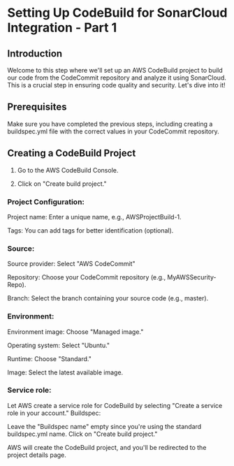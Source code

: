 # Setting Up CodeBuild for SonarCloud Integration - Part 1

## Introduction
Welcome to this step where we'll set up an AWS CodeBuild project to build our code from the CodeCommit repository and analyze it using SonarCloud. This is a crucial step in ensuring code quality and security. Let's dive into it!

## Prerequisites
Make sure you have completed the previous steps, including creating a buildspec.yml file with the correct values in your CodeCommit repository.

## Creating a CodeBuild Project
1. Go to the AWS CodeBuild Console.

2. Click on "Create build project."

### Project Configuration:
Project name: Enter a unique name, e.g., AWSProjectBuild-1.

Tags: You can add tags for better identification (optional).

### Source:
Source provider: Select "AWS CodeCommit"

Repository: Choose your CodeCommit repository (e.g., MyAWSSecurity-Repo).

Branch: Select the branch containing your source code (e.g., master).

### Environment:
Environment image: Choose "Managed image."

Operating system: Select "Ubuntu."

Runtime: Choose "Standard."

Image: Select the latest available image.

### Service role:

Let AWS create a service role for CodeBuild by selecting "Create a service role in your account."
Buildspec:

Leave the "Buildspec name" empty since you're using the standard buildspec.yml name.
Click on "Create build project."

AWS will create the CodeBuild project, and you'll be redirected to the project details page.
